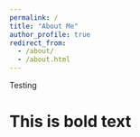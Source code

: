 ```yaml
---
permalink: /
title: "About Me"
author_profile: true
redirect_from: 
  - /about/
  - /about.html
---
```


Testing

This is bold text
======
